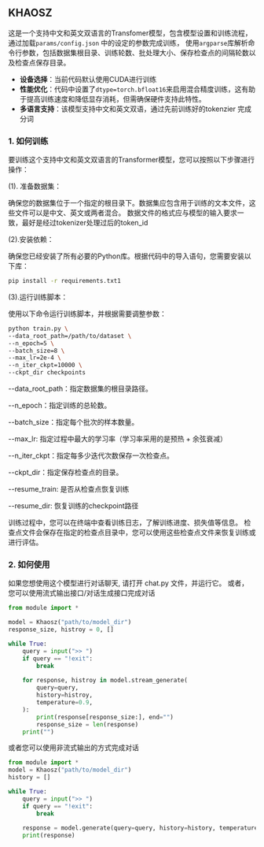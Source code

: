 ## KHAOSZ

这是一个支持中文和英文双语言的Transfomer模型，包含模型设置和训练流程， 通过加载`params/config.json` 中的设定的参数完成训练， 使用`argparse`库解析命令行参数，包括数据集根目录、训练轮数、批处理大小、保存检查点的间隔轮数以及检查点保存目录。

- **设备选择**：当前代码默认使用CUDA进行训练
- **性能优化**：代码中设置了`dtype=torch.bfloat16`来启用混合精度训练，这有助于提高训练速度和降低显存消耗，但需确保硬件支持此特性。
- **多语言支持**：该模型支持中文和英文双语，通过先前训练好的tokenzier 完成分词

### 1. 如何训练

要训练这个支持中文和英文双语言的Transformer模型，您可以按照以下步骤进行操作：

(1). 准备数据集：

确保您的数据集位于一个指定的根目录下。数据集应包含用于训练的文本文件，这些文件可以是中文、英文或两者混合。
数据文件的格式应与模型的输入要求一致，最好是经过tokenizer处理过后的token_id

(2).安装依赖：

确保您已经安装了所有必要的Python库。根据代码中的导入语句，您需要安装以下库：

```bash
pip install -r requirements.txt1
```

(3).运行训练脚本：

使用以下命令运行训练脚本，并根据需要调整参数：

```bash
python train.py \
--data_root_path=/path/to/dataset \
--n_epoch=5 \
--batch_size=8 \
--max_lr=2e-4 \
--n_iter_ckpt=10000 \
--ckpt_dir checkpoints 
```

--data_root_path：指定数据集的根目录路径。

--n_epoch：指定训练的总轮数。

--batch_size：指定每个批次的样本数量。

--max_lr: 指定过程中最大的学习率（学习率采用的是预热 + 余弦衰减）

--n_iter_ckpt：指定每多少迭代次数保存一次检查点。

--ckpt_dir：指定保存检查点的目录。

--resume_train: 是否从检查点恢复训练

--resume_dir: 恢复训练的checkpoint路径

训练过程中，您可以在终端中查看训练日志，了解训练进度、损失值等信息。
检查点文件会保存在指定的检查点目录中，您可以使用这些检查点文件来恢复训练或进行评估。


### 2. 如何使用
如果您想使用这个模型进行对话聊天, 请打开 chat.py 文件，并运行它。
或者， 您可以使用流式输出接口/对话生成接口完成对话

```python
from module import *

model = Khaosz("path/to/model_dir")
response_size, histroy = 0, []

while True:
    query = input(">> ")
    if query == "!exit":
        break
    
    for response, histroy in model.stream_generate(
        query=query, 
        history=histroy,
        temperature=0.9,    
    ):
        print(response[response_size:], end="")
        response_size = len(response)
    print("")

```

或者您可以使用非流式输出的方式完成对话

```python
from module import *
model = Khaosz("path/to/model_dir")
history = []

while True:
    query = input(">> ")
    if query == "!exit":
        break
    
    response = model.generate(query=query, history=history, temperature=0.9)
    print(response)
```
